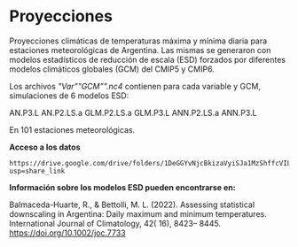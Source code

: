 # Proyecciones
Proyecciones climáticas de temperaturas máxima y mínima diaria para estaciones meteorológicas de Argentina. Las mismas se generaron con modelos estadísticos de reducción de escala (ESD) forzados por diferentes modelos climáticos globales (GCM) del CMIP5 y CMIP6.

Los archivos *_"Var_""GCM"".nc4*  contienen para cada variable y GCM, simulaciones de 6 modelos ESD:

AN.P3.L  AN.P2.LS.a  GLM.P2.LS.a  GLM.P3.L  ANN.P2.LS.a  ANN.P3.L 

En 101 estaciones meteorológicas. 

**Acceso a los datos**
```
https://drive.google.com/drive/folders/1DeGGYvNjcBkizaVyiSJa1MzShffcVILT?usp=share_link
```
**Información sobre los modelos ESD pueden encontrarse en:**

Balmaceda-Huarte, R., & Bettolli, M. L. (2022). Assessing statistical downscaling in Argentina: Daily maximum and minimum temperatures. International Journal of Climatology, 42( 16), 8423– 8445. https://doi.org/10.1002/joc.7733
